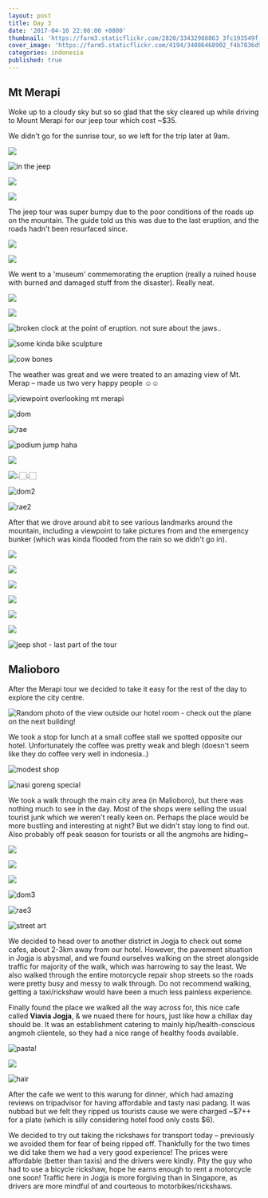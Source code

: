 ```yaml
---
layout: post
title: Day 3
date: '2017-04-10 22:00:00 +0800'
thumbnail: 'https://farm3.staticflickr.com/2820/33432988863_3fc193549f_z_d.jpg'
cover_image: 'https://farm5.staticflickr.com/4194/34086468902_f4b7836d99_k_d.jpg'
categories: indonesia
published: true
---
```

## Mt Merapi

Woke up to a cloudy sky but so so glad that the sky cleared up while driving to Mount Merapi for our jeep tour which cost ~$35. 

We didn't go for the sunrise tour, so we left for the trip later at 9am.

![](https://farm3.staticflickr.com/2816/34163468362_5372d8f958_o_d.jpg)

![in the jeep](https://farm5.staticflickr.com/4191/33479917644_b77c4ac474_o_d.jpg)

![](https://farm3.staticflickr.com/2805/34163450192_e13bf7c674_o_d.jpg)

![](https://farm3.staticflickr.com/2880/34190559051_a6deb897f5_o_d.jpg)

The jeep tour was super bumpy due to the poor conditions of the roads up on the mountain. The guide told us this was due to the last eruption, and the roads hadn't been resurfaced since.

![](https://farm5.staticflickr.com/4155/34163459082_096d1ede9b_o_d.jpg)

![](https://farm5.staticflickr.com/4184/34163461332_6a6d89d0fc_o_d.jpg)

We went to a 'museum' commemorating the eruption (really a ruined house with burned and damaged stuff from the disaster). Really neat.

![](https://farm3.staticflickr.com/2852/34190559421_3426536fa7_o_d.jpg)

![](https://farm3.staticflickr.com/2840/34190561911_eb2d2bc6bf_o_d.jpg)

![broken clock at the point of eruption. not sure about the jaws..](https://farm3.staticflickr.com/2820/34163451752_34ec5148f1_o_d.jpg)

![some kinda bike sculpture](https://farm3.staticflickr.com/2863/33479907164_ba8d2a1ced_o_d.jpg)

![cow bones](https://farm3.staticflickr.com/2848/33479905924_a543969e20_o_d.jpg)

The weather was great and we were treated to an amazing view of Mt. Merap – made us two very happy people ☺️☺️

![viewpoint overlooking mt merapi](https://farm3.staticflickr.com/2866/33479918964_5283a38819_o_d.jpg)

![dom](https://farm3.staticflickr.com/2888/34163457272_1a725e57c2_o_d.jpg)

![rae](https://farm3.staticflickr.com/2866/33479906214_18dca0b7ae_o_d.jpg)

![podium jump haha](https://farm3.staticflickr.com/2853/34163458662_7900ac1f66_o_d.jpg)

![](https://farm3.staticflickr.com/2814/33479905714_aba97dd7e0_o_d.jpg)

![👆🏻👆🏻](https://farm3.staticflickr.com/2819/34163460782_06a2fecb6d_o_d.jpg)

![dom2](https://farm5.staticflickr.com/4165/34163454382_abc61da218_o_d.jpg)

![rae2](https://farm5.staticflickr.com/4170/34163455442_3ac1f98017_o_d.jpg)

After that we drove around abit to see various landmarks around the mountain, including a viewpoint to take pictures from and the emergency bunker (which was kinda flooded from the rain so we didn't go in).

![](https://farm3.staticflickr.com/2844/33479908354_2e5c33979b_o_d.jpg)

![](https://farm3.staticflickr.com/2886/34163461912_75b6ca05e9_o_d.jpg)

![](https://farm3.staticflickr.com/2874/33479923014_616c8b5484_h_d.jpg)

![](https://farm3.staticflickr.com/2839/33479920124_33373af59a_o_d.jpg)

![](https://farm5.staticflickr.com/4163/34163459972_e6ddf28fa0_o_d.jpg)

![](https://farm3.staticflickr.com/2852/34163456722_85a69c9834_o_d.jpg)

![jeep shot - last part of the tour](https://farm3.staticflickr.com/2862/34163460312_ca3f9a6a29_o_d.jpg)

## Malioboro

After the Merapi tour we decided to take it easy for the rest of the day to explore the city centre.

![Random photo of the view outside our hotel room - check out the plane on the next building!](https://farm3.staticflickr.com/2850/34163469532_c8d8f049f6_o_d.jpg)

We took a stop for lunch at a small coffee stall we spotted opposite our hotel. Unfortunately the coffee was pretty weak and blegh (doesn't seem like they do coffee very well in indonesia..)

![modest shop](https://farm5.staticflickr.com/4170/34190559271_8033ae4357_o_d.jpg)

![nasi goreng special](https://farm3.staticflickr.com/2877/34163449632_ea986d303f_o_d.jpg)

We took a walk through the main city area (in Malioboro), but there was nothing much to see in the day. Most of the shops were selling the usual tourist junk which we weren't really keen on. Perhaps the place would be more bustling and interesting at night? But we didn't stay long to find out. Also probably off peak season for tourists or all the angmohs are hiding~

![](https://farm3.staticflickr.com/2839/33479909674_370ef7e9b8_o_d.jpg)

![](https://farm3.staticflickr.com/2862/34163452312_9496cbc8c7_o_d.jpg)

![](https://farm3.staticflickr.com/2879/34190560261_976de8bc01_o_d.jpg)

![dom3](https://farm3.staticflickr.com/2812/34163448852_d1664d988b_o_d.jpg)

![rae3](https://farm5.staticflickr.com/4157/34190561321_df948092e9_o_d.jpg)

![street art](https://farm3.staticflickr.com/2823/34190558861_74b9da2545_o_d.jpg)

We decided to head over to another district in Jogja to check out some cafes, about 2-3km away from our hotel. However, the pavement situation in Jogja is abysmal, and we found ourselves walking on the street alongside traffic for majority of the walk, which was harrowing to say the least. We also walked through the entire motorcycle repair shop streets so the roads were pretty busy and messy to walk through. Do not recommend walking, getting a taxi/rickshaw would have been a much less painless experience. 

Finally found the place we walked all the way across for, this nice cafe called **Viavia Jogja**, & we nuaed there for hours, just like how a chillax day should be. It was an establishment catering to mainly hip/health-conscious angmoh clientele, so they had a nice range of healthy foods available.

![pasta!](https://farm3.staticflickr.com/2830/34190558621_546887913d_o_d.jpg)

![](https://farm3.staticflickr.com/2809/33479909204_d8bdcde037_o_d.jpg)

![hair](https://farm5.staticflickr.com/4181/34190558371_a7559bac11_o_d.jpg)

After the cafe we went to this warung for dinner, which had amazing reviews on tripadvisor for having affordable and tasty nasi padang. It was nubbad but we felt they ripped us tourists cause we were charged ~$7++ for a plate (which is silly considering hotel food only costs $6).

We decided to try out taking the rickshaws for transport today – previously we avoided them for fear of being ripped off. Thankfully for the two times we did take them we had a very good experience! The prices were affordable (better than taxis) and the drivers were kindly. Pity the guy who had to use a bicycle rickshaw, hope he earns enough to rent a motorcycle one soon! Traffic here in Jogja is more forgiving than in Singapore, as drivers are more mindful of and courteous to motorbikes/rickshaws.
